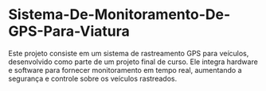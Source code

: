 # Sistema-De-Monitoramento-De-GPS-Para-Viatura
Este projeto consiste em um sistema de rastreamento GPS para veículos, desenvolvido como parte de um projeto final de curso. Ele integra hardware e software para fornecer monitoramento em tempo real, aumentando a segurança e controle sobre os veículos rastreados.
